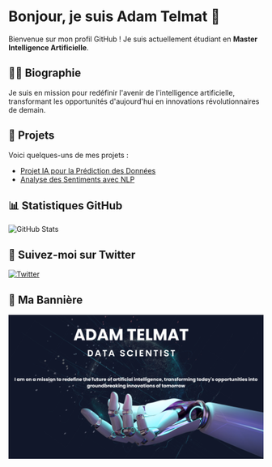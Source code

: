 # Bonjour, je suis Adam Telmat 👋

Bienvenue sur mon profil GitHub ! Je suis actuellement étudiant en **Master Intelligence Artificielle**.

## 🧑‍💻 Biographie
Je suis en mission pour redéfinir l'avenir de l'intelligence artificielle, transformant les opportunités d'aujourd'hui en innovations révolutionnaires de demain.

## 🚀 Projets

Voici quelques-uns de mes projets :

- [Projet IA pour la Prédiction des Données](https://github.com/adam-telmat/projet-ia)
- [Analyse des Sentiments avec NLP](https://github.com/adam-telmat/nlp-sentiment)

## 📊 Statistiques GitHub
![GitHub Stats](https://github-readme-stats.vercel.app/api?username=adam-telmat&show_icons=true)

## 📱 Suivez-moi sur Twitter
[![Twitter](https://img.shields.io/badge/Twitter-@ton_nom-1DA1F2?style=flat&logo=twitter&logoColor=white)](https://twitter.com/ton_nom)

## 📸 Ma Bannière
<img src="https://github.com/adam-telmat/adam-telmat/blob/main/banniere_ia.png?raw=true" alt="Banniere IA">










